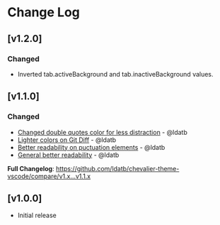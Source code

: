 # Change Log

## [v1.2.0]

### Changed

- Inverted tab.activeBackground and tab.inactiveBackground values.

## [v1.1.0]

### Changed

- [Changed double quotes color for less distraction](https://github.com/ldatb/chevalier-theme-vscode/commit/2e996ce42085b5cbcf81caf234d67569f120fb38) - @ldatb 
- [Lighter colors on Git Diff](https://github.com/ldatb/chevalier-theme-vscode/commit/500d810393c2dc53ef575b7aca4f202ac1ba949c) - @ldatb 
- [Better readability on puctuation elements](https://github.com/ldatb/chevalier-theme-vscode/commit/b0afa27289d403c1555b71e10f3ee2bd9733eefe) - @ldatb 
- [General better readability](https://github.com/ldatb/chevalier-theme-vscode/commit/4d052886a4ff580c2a2e399121a01f448a5c3e04) - @ldatb 

**Full Changelog**: https://github.com/ldatb/chevalier-theme-vscode/compare/v1.x...v1.1.x

## [v1.0.0]

- Initial release
